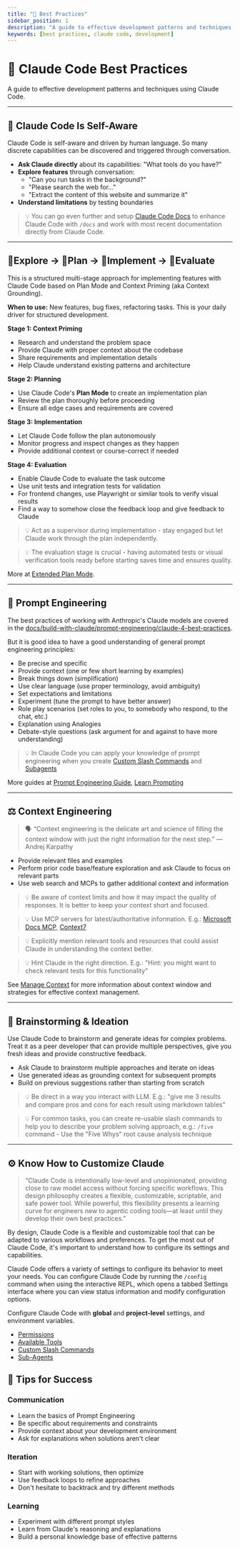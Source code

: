 ```yaml
---
title: "🎯 Best Practices"
sidebar_position: 1
description: "A guide to effective development patterns and techniques using Claude Code"
keywords: [best practices, claude code, development]
---
```


# 🎯 Claude Code Best Practices

A guide to effective development patterns and techniques using Claude Code.

---

## 🧘 Claude Code Is Self-Aware

Claude Code is self-aware and driven by human language. So many discrete capabilities can be discovered and triggered through conversation.

- **Ask Claude directly** about its capabilities: "What tools do you have?"
- **Explore features** through conversation:
   - "Can you run tasks in the background?"
   - "Please search the web for..."
   - "Extract the content of this website and summarize it"
- **Understand limitations** by testing boundaries

> 💡 You can go even further and setup [Claude Code Docs](/extras/claude-code-docs) to enhance Claude Code with `/docs` and work with most recent documentation directly from Claude Code.

---

## 🔎Explore → 📃Plan → 🤖Implement → 🧪Evaluate

This is a structured multi-stage approach for implementing features with Claude Code based on Plan Mode and Context Priming (aka Context Grounding).

**When to use:** New features, bug fixes, refactoring tasks. This is your daily driver for structured development.

**Stage 1: Context Priming**
- Research and understand the problem space
- Provide Claude with proper context about the codebase
- Share requirements and implementation details
- Help Claude understand existing patterns and architecture

**Stage 2: Planning**
- Use Claude Code's **Plan Mode** to create an implementation plan
- Review the plan thoroughly before proceeding
- Ensure all edge cases and requirements are covered

**Stage 3: Implementation**
- Let Claude Code follow the plan autonomously
- Monitor progress and inspect changes as they happen
- Provide additional context or course-correct if needed

**Stage 4: Evaluation**
- Enable Claude Code to evaluate the task outcome
- Use unit tests and integration tests for validation
- For frontend changes, use Playwright or similar tools to verify visual results
- Find a way to somehow close the feedback loop and give feedback to Claude

> 💡 Act as a supervisor during implementation - stay engaged but let Claude work through the plan independently.

> 💡 The evaluation stage is crucial - having automated tests or visual verification tools ready before starting saves time and ensures quality.

More at [Extended Plan Mode](/tips-and-tricks/extended-plan-mode).

---

## 📝 Prompt Engineering

The best practices of working with Anthropic's Claude models are covered in the [docs/build-with-claude/prompt-engineering/claude-4-best-practices](https://docs.claude.com/en/docs/build-with-claude/prompt-engineering/claude-4-best-practices).

But it is good idea to have a good understanding of general prompt engineering principles:

* Be precise and specific
* Provide context (one or few short learning by examples)
* Break things down (simplification)
* Use clear language (use proper terminology, avoid ambiguity)
* Set expectations and limitations
* Experiment (tune the prompt to have better answer)
* Role play scenarios (set roles to you, to somebody who respond, to the chat, etc.)
* Explanation using Analogies
* Debate-style questions (ask argument for and against to have more understanding)

> 💡 In Claude Code you can apply your knowledge of prompt engineering when you create [Custom Slash Commands](./tips-and-tricks/custom-slash-commands) and [Subagents](./tips-and-tricks/subagents)

More guides at [Prompt Engineering Guide](https://www.promptingguide.ai/), [Learn Prompting](https://learnprompting.org/docs/introduction)

---

## ⚖️ Context Engineering

> 🗣️ “Context engineering is the delicate art and science of filling the context window with just the right information for the next step.” — Andrej Karpathy


- Provide relevant files and examples
- Perform prior code base/feature exploration and ask Claude to focus on relevant parts
- Use web search and MCPs to gather additional context and information

> 💡 Be aware of context limits and how it may impact the quality of responses. It is better to keep your context short and focused.

> 💡 Use MCP servers for latest/authoritative information. E.g.: [Microsoft Docs MCP](https://learn.microsoft.com/en-us/training/support/mcp), [Context7](https://context7.com/)

> 💡 Explicitly mention relevant tools and resources that could assist Claude in understanding the context better.

> 💡 Hint Claude in the right direction. E.g.: "Hint: you might want to check relevant tests for this functionality"

See [Manage Context](/tips-and-tricks/manage-context) for more information about context window and strategies for effective context management.

---

## 🧠 Brainstorming & Ideation

Use Claude Code to brainstorm and generate ideas for complex problems. Treat it as a peer developer that can provide multiple perspectives, give you fresh ideas and provide constructive feedback.

- Ask Claude to brainstorm multiple approaches and iterate on ideas
- Use generated ideas as grounding context for subsequent prompts
- Build on previous suggestions rather than starting from scratch

> 💡 Be direct in a way you interact with LLM. E.g.: "give me 3 results and compare pros and cons for each result using markdown tables"

> 💡 For common tasks, you can create re-usable slash commands to help you to describe your problem solving approach, e.g.: `/five` command - Use the "Five Whys" root cause analysis technique

---
## ⚙️ Know How to Customize Claude

> “Claude Code is intentionally low-level and unopinionated, providing close to raw model access without forcing specific workflows. This design philosophy creates a flexible, customizable, scriptable, and safe power tool. While powerful, this flexibility presents a learning curve for engineers new to agentic coding tools—at least until they develop their own best practices.”

By design, Claude Code is a flexible and customizable tool that can be adapted to various workflows and preferences. To get the most out of Claude Code, it's important to understand how to configure its settings and capabilities.

Claude Code offers a variety of settings to configure its behavior to meet your needs. You can configure Claude Code by running the `/config` command when using the interactive REPL, which opens a tabbed Settings interface where you can view status information and modify configuration options.

Configure Claude Code with **global** and **project-level** settings, and environment variables.

* [Permissions](https://docs.anthropic.com/en/docs/claude-code/settings#permission-settings)
* [Available Tools](https://docs.anthropic.com/en/docs/claude-code/settings#tools-available-to-claude)
* [Custom Slash Commands](https://docs.anthropic.com/en/docs/claude-code/slash-commands)
* [Sub-Agents](https://docs.anthropic.com/en/docs/claude-code/sub-agents)

## 🎯 Tips for Success

### Communication
- Learn the basics of Prompt Engineering
- Be specific about requirements and constraints
- Provide context about your development environment
- Ask for explanations when solutions aren't clear

### Iteration
- Start with working solutions, then optimize
- Use feedback loops to refine approaches
- Don't hesitate to backtrack and try different methods

### Learning
- Experiment with different prompt styles
- Learn from Claude's reasoning and explanations
- Build a personal knowledge base of effective patterns
